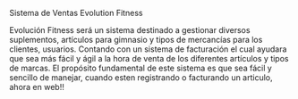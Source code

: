Sistema de Ventas Evolution Fitness

Evolución Fitness será un sistema destinado a gestionar diversos suplementos, artículos para gimnasio y tipos de mercancías 
para los clientes, usuarios. Contando con un sistema de facturación el cual ayudara que sea más fácil y ágil a la hora de venta
de los diferentes artículos y tipos de marcas. El propósito fundamental de este sistema es que sea fácil y sencillo de manejar, 
cuando esten registrando o facturando un articulo, ahora en web!!

